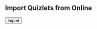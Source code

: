 <h2>Import Quizlets from Online</h2>
<ul class="quizlet" id="quizlet"></ul>

<button class="get-quizlet" onclick="getQuizlet()">Import</button>

<script>
const ID = 20; // will be inputted by user later
